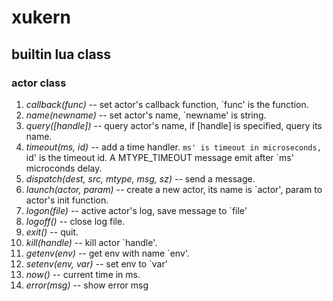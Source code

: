 # xukern

## builtin lua class

### actor class
1. *callback(func)*       -- set actor's callback function, `func' is the function.
2. *name(newname)*        -- set actor's name, `newname' is string.
3. *query([handle])*      -- query actor's name, if [handle] is specified, query its name.
4. *timeout(ms, id)*      -- add a time handler. `ms' is timeout in microseconds, `id' is the timeout id.
                      A MTYPE_TIMEOUT message emit after `ms' microconds delay.
5. *dispatch(dest, src, mtype, msg, sz)* -- send a message.
6. *launch(actor, param)* -- create a new actor, its name is `actor', param to actor's init function.
7. *logon(file)*          -- active actor's log, save message to `file'
8. *logoff()*             -- close log file.
9. *exit()*               -- quit.
10. *kill(handle)*        -- kill actor `handle'.
11. *getenv(env)*         -- get env with name `env'.
12. *setenv(env, var)*    -- set env to `var'
13. *now()*               -- current time in ms.
14. *error(msg)*          -- show error msg

